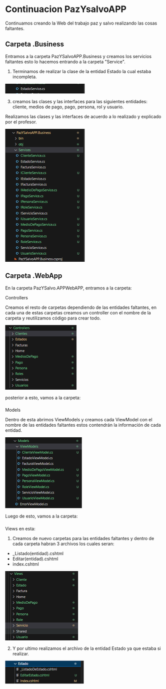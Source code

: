 
# Continuacion PazYsalvoAPP

Continuamos creando la Web del trabajo paz y salvo realizando las cosas faltantes.


## Carpeta .Business

Entramos a la carpeta PazYSalvoAPP.Business y creamos los servicios faltantes esto lo hacemos entrando a la carpeta "Service".
1. Terminamos de realizar la clase de la entidad Estado la cual estaba incompleta.
   
 ![](https://raw.githubusercontent.com/Camila-Hinestroza/Herramientas-de-Programacion-3/main/PazYSalvo/Readmee/captura%201.png)

3. creamos las clases y las interfaces para las siguientes entidades: cliente, medios de pago, pago, persona, rol y usuario. 

Realizamos las clases y las interfaces de acuerdo a lo realizado y explicado por el profesor. 

 ![](https://raw.githubusercontent.com/Camila-Hinestroza/Herramientas-de-Programacion-3/main/PazYSalvo/Readmee/captura%202.png)


## Carpeta .WebApp

En la carpeta PazYSalvo.APPWebAPP, entramos a la carpeta:

Controllers

Creamos el resto de carpetas dependiendo de las entidades faltantes, en cada una de estas carpetas creamos un controller con el nombre de la carpeta y reutilizamos código para crear todo.

 ![](https://raw.githubusercontent.com/Camila-Hinestroza/Herramientas-de-Programacion-3/main/PazYSalvo/Readmee/captura%203.png)

posterior a esto, vamos a la carpeta:
###
Models

Dentro de esta abrimos ViewModels y creamos cada ViewModel con el nombre de las entidades faltantes estos contendrán la información de cada entidad.

 ![](https://raw.githubusercontent.com/Camila-Hinestroza/Herramientas-de-Programacion-3/main/PazYSalvo/Readmee/captura%204.png)

Luego de esto, vamos a la carpeta:
###
Views
en esta:
1. Creamos de nuevo carpetas para las entidades faltantes y dentro de cada carpeta habran 3 archivos los cuales seran:
*  _Listado(entidad).cshtml 
* Editar(entidad).cshtml 
* index.cshtml 

 ![](https://raw.githubusercontent.com/Camila-Hinestroza/Herramientas-de-Programacion-3/main/PazYSalvo/Readmee/captura%205.png)

2. Y por ultimo realizamos el archivo de la entidad Estado ya que estaba si realizar.

 ![](https://raw.githubusercontent.com/Camila-Hinestroza/Herramientas-de-Programacion-3/main/PazYSalvo/Readmee/captura%206.png)

